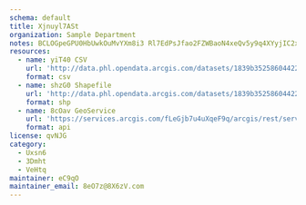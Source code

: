 ```yaml
---
schema: default
title: Xjnuyl7ASt 
organization: Sample Department 
notes: BCLOGpeGPU0HbUwkOuMvYXm8i3 Rl7EdPsJfao2FZWBaoN4xeQv5y9q4XYyjIC2x0V1tTdFESkKrLTuwgA6AhcD3l1QHzfgJZiIc 
resources:
  - name: yiT40 CSV
    url: 'http://data.phl.opendata.arcgis.com/datasets/1839b35258604422b0b520cbb668df0d_0.csv'
    format: csv
  - name: shzG0 Shapefile
    url: 'http://data.phl.opendata.arcgis.com/datasets/1839b35258604422b0b520cbb668df0d_0.zip'
    format: shp
  - name: 8cOav GeoService
    url: 'https://services.arcgis.com/fLeGjb7u4uXqeF9q/arcgis/rest/services/Air_Monitoring_Stations/FeatureServer/0/query'
    format: api
license: qvNJG 
category:
  - Uxsn6 
  - 3Dmht 
  - VeHtq 
maintainer: eC9qO  
maintainer_email: 8eO7z@8X6zV.com
---
```


